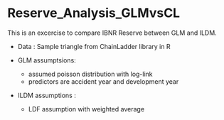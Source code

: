 # Reserve_Analysis_GLMvsCL

This is an excercise to compare IBNR Reserve between GLM and ILDM.

- Data : Sample triangle from ChainLadder library in R
- GLM assumptsions:
  * assumed poisson distribution with log-link
  * predictors are accident year and development year

- ILDM assumptions :
  * LDF assumption with weighted average

